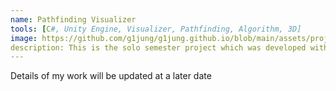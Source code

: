 ```yaml
---
name: Pathfinding Visualizer
tools: [C#, Unity Engine, Visualizer, Pathfinding, Algorithm, 3D]
image: https://github.com/g1jung/g1jung.github.io/blob/main/assets/project/Pathfinding%20Visualizer/GAM400_title.png?raw=true
description: This is the solo semester project which was developed with Unity Engine. User can visualize three different pathfinding algorithms with different obstacle arrangements generated by PGC algorithm.
---
```

Details of my work will be updated at a later date